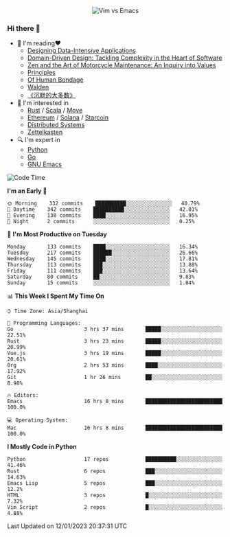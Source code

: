<p align="center">
    <img src="https://gist.githubusercontent.com/coldnight/e696baffb094e71c96cb302118878eae/raw/40ea5053a6f66cc65f90f437e4173497da225958/banner.gif" alt="Vim vs Emacs" />
</p>

### Hi there 👋

- 📖 I'm reading❤️
    + [Designing Data-Intensive Applications](https://www.oreilly.com/library/view/designing-data-intensive-applications/9781491903063/)
    + [Domain-Driven Design: Tackling Complexity in the Heart of Software](https://www.dddcommunity.org/book/evans_2003/)
    + [Zen and the Art of Motorcycle Maintenance: An Inquiry into Values](https://en.wikipedia.org/wiki/Zen_and_the_Art_of_Motorcycle_Maintenance)
    + [Principles](https://www.principles.com/)
    + [Of Human Bondage](https://en.wikipedia.org/wiki/Of_Human_Bondage)
    + [Walden](https://en.wikipedia.org/wiki/Walden)
    + [《沉默的大多数》](https://en.wikipedia.org/wiki/Silent_majority)
- 🌱 I'm interested in
    + [Rust](https://www.rust-lang.org/) / [Scala](https://www.scala-lang.org/) / [Move](https://github.com/move-language/move/)
    + [Ethereum](https://ethereum.org/en/) / [Solana](https://solana.com/) / [Starcoin](https://github.com/starcoinorg/starcoin)
	+ [Distributed Systems](https://www.linuxzen.com/notes/topics/20200320174417_%E5%88%86%E5%B8%83%E5%BC%8F/)
	+ [Zettelkasten](https://www.linuxzen.com/notes/notes/20220120080920-slip_box/)
- 🔍 I'm expert in
    + [Python](https://www.python.org/)
    + [Go](https://go.dev/)
    + [GNU Emacs](https://www.gnu.org/software/emacs/)

<!--START_SECTION:waka-->
![Code Time](http://img.shields.io/badge/Code%20Time-1%2C856%20hrs%2039%20mins-blue)

**I'm an Early 🐤** 

```text
🌞 Morning    332 commits    ██████████░░░░░░░░░░░░░░░   40.79% 
🌆 Daytime    342 commits    ██████████░░░░░░░░░░░░░░░   42.01% 
🌃 Evening    138 commits    ████░░░░░░░░░░░░░░░░░░░░░   16.95% 
🌙 Night      2 commits      ░░░░░░░░░░░░░░░░░░░░░░░░░   0.25%

```
📅 **I'm Most Productive on Tuesday** 

```text
Monday       133 commits    ████░░░░░░░░░░░░░░░░░░░░░   16.34% 
Tuesday      217 commits    ██████░░░░░░░░░░░░░░░░░░░   26.66% 
Wednesday    145 commits    ████░░░░░░░░░░░░░░░░░░░░░   17.81% 
Thursday     113 commits    ███░░░░░░░░░░░░░░░░░░░░░░   13.88% 
Friday       111 commits    ███░░░░░░░░░░░░░░░░░░░░░░   13.64% 
Saturday     80 commits     ██░░░░░░░░░░░░░░░░░░░░░░░   9.83% 
Sunday       15 commits     ░░░░░░░░░░░░░░░░░░░░░░░░░   1.84%

```


📊 **This Week I Spent My Time On** 

```text
⌚︎ Time Zone: Asia/Shanghai

💬 Programming Languages: 
Go                       3 hrs 37 mins       █████░░░░░░░░░░░░░░░░░░░░   22.51% 
Rust                     3 hrs 23 mins       █████░░░░░░░░░░░░░░░░░░░░   20.99% 
Vue.js                   3 hrs 19 mins       █████░░░░░░░░░░░░░░░░░░░░   20.61% 
Org                      2 hrs 53 mins       ████░░░░░░░░░░░░░░░░░░░░░   17.92% 
Git                      1 hr 26 mins        ██░░░░░░░░░░░░░░░░░░░░░░░   8.98%

🔥 Editors: 
Emacs                    16 hrs 8 mins       █████████████████████████   100.0%

💻 Operating System: 
Mac                      16 hrs 8 mins       █████████████████████████   100.0%

```

**I Mostly Code in Python** 

```text
Python                   17 repos            ██████████░░░░░░░░░░░░░░░   41.46% 
Rust                     6 repos             ███░░░░░░░░░░░░░░░░░░░░░░   14.63% 
Emacs Lisp               5 repos             ███░░░░░░░░░░░░░░░░░░░░░░   12.2% 
HTML                     3 repos             █░░░░░░░░░░░░░░░░░░░░░░░░   7.32% 
Vim Script               2 repos             █░░░░░░░░░░░░░░░░░░░░░░░░   4.88%

```



 Last Updated on 12/01/2023 20:37:31 UTC
<!--END_SECTION:waka-->
